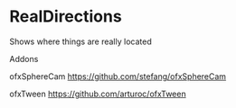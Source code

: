 RealDirections
==============

Shows where things are really located

Addons

ofxSphereCam 	https://github.com/stefang/ofxSphereCam

ofxTween	https://github.com/arturoc/ofxTween
